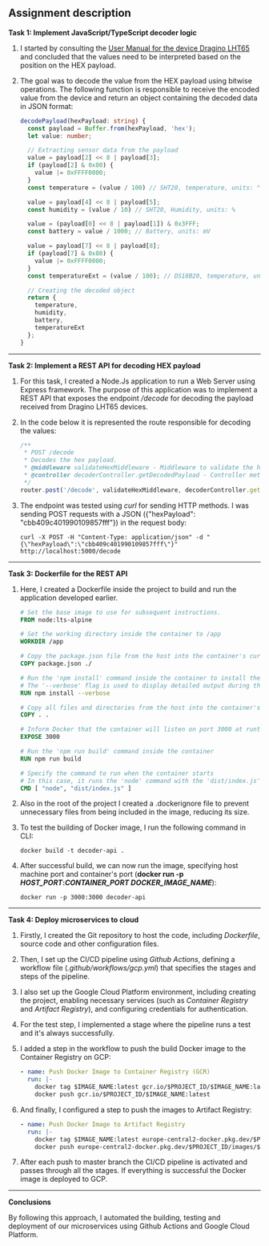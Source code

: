 ## Assignment description

**Task 1: Implement JavaScript/TypeScript decoder logic**

1. I started by consulting the [User Manual for the device Dragino LHT65](https://www.dragino.com/downloads/downloads/LHT65/UserManual/LHT65_Temperature_Humidity_Sensor_UserManual_v1.8.5.pdf) and concluded that the values need to be interpreted based on the position on the HEX payload.

2. The goal was to decode the value from the HEX payload using bitwise operations. The following function is responsible to receive the encoded value from the device and return an object containing the decoded data in JSON format:
    ```typescript
    decodePayload(hexPayload: string) {
      const payload = Buffer.from(hexPayload, 'hex');
      let value: number;

      // Extracting sensor data from the payload
      value = payload[2] << 8 | payload[3];
      if (payload[2] & 0x80) {
        value |= 0xFFFF0000;
      }
      const temperature = (value / 100) // SHT20, temperature, units: °C
    
      value = payload[4] << 8 | payload[5];
      const humidity = (value / 10) // SHT20, Humidity, units: %
    
      value = (payload[0] << 8 | payload[1]) & 0x3FFF;
      const battery = value / 1000; // Battery, units: mV

      value = payload[7] << 8 | payload[8];
      if (payload[7] & 0x80) {
        value |= 0xFFFF0000;
      }
      const temperatureExt = (value / 100); // DS18B20, temperature, units: °C

      // Creating the decoded object
      return {
        temperature,
        humidity,
        battery,
        temperatureExt
      };
    }
    ```

---

**Task 2: Implement a REST API for decoding HEX payload**

1. For this task, I created a Node.Js application to run a Web Server using Express framework. The purpose of this application was to implement a REST API that exposes the endpoint _/decode_ for decoding the payload received from Dragino LHT65 devices.

2. In the code below it is represented the route responsible for decoding the values:

    ```typescript
   /**
     * POST /decode
     * Decodes the hex payload.
     * @middleware validateHexMiddleware - Middleware to validate the hex payload.
     * @controller decoderController.getDecodedPayload - Controller method to handle the decoding of the payload.
     */
    router.post('/decode', validateHexMiddleware, decoderController.getDecodedPayload);
   ```

3. The endpoint was tested using _curl_ for sending HTTP methods. I was sending POST requests with a JSON ({"hexPayload": "cbb409c401990109857fff"}) in the request body:
    ```shell
    curl -X POST -H "Content-Type: application/json" -d "{\"hexPayload\":\"cbb409c401990109857fff\"}" http://localhost:5000/decode
    ```

---

**Task 3: Dockerfile for the REST API**

1. Here, I created a Dockerfile inside the project to build and run the application developed earlier.

    ```dockerfile
    # Set the base image to use for subsequent instructions.
    FROM node:lts-alpine

    # Set the working directory inside the container to /app
    WORKDIR /app

    # Copy the package.json file from the host into the container's current working directory
    COPY package.json ./

    # Run the 'npm install' command inside the container to install the dependencies specified in package.json
    # The '--verbose' flag is used to display detailed output during the installation process
    RUN npm install --verbose

    # Copy all files and directories from the host into the container's current working directory
    COPY . .

    # Inform Docker that the container will listen on port 3000 at runtime
    EXPOSE 3000

    # Run the 'npm run build' command inside the container
    RUN npm run build

    # Specify the command to run when the container starts
    # In this case, it runs the 'node' command with the 'dist/index.js' file as the entry point
    CMD [ "node", "dist/index.js" ]
    ```
   
2. Also in the root of the project I created a .dockerignore file to prevent unnecessary files from being included in the image, reducing its size.

3. To test the building of Docker image, I run the following command in CLI:

    ```shell
    docker build -t decoder-api .
    ```

4. After successful build, we can now run the image, specifying host machine port and container's port (**docker run -p _HOST_PORT_:_CONTAINER_PORT_ _DOCKER_IMAGE_NAME_**):

    ```shell
    docker run -p 3000:3000 decoder-api
   ```

---

**Task 4: Deploy microservices to cloud**

1. Firstly, I created the Git repository to host the code, including _Dockerfile_, source code and other configuration files.

2. Then, I set up the CI/CD pipeline using _Github Actions_, defining a workflow file (_.github/workflows/gcp.yml_) that specifies the stages and steps of the pipeline.

3. I also set up the Google Cloud Platform environment, including creating the project, enabling necessary services (such as _Container Registry_ and _Artifact Registry_), and configuring credentials for authentication.

4. For the test step, I implemented a stage where the pipeline runs a test and it's always successfully. 

5. I added a step in the workflow to push the build Docker image to the Container Registry on GCP:

    ```yaml
    - name: Push Docker Image to Container Registry (GCR)
      run: |-
        docker tag $IMAGE_NAME:latest gcr.io/$PROJECT_ID/$IMAGE_NAME:latest
        docker push gcr.io/$PROJECT_ID/$IMAGE_NAME:latest
   ```
   
6. And finally, I configured a step to push the images to Artifact Registry:

    ```yaml
    - name: Push Docker Image to Artifact Registry
      run: |-
        docker tag $IMAGE_NAME:latest europe-central2-docker.pkg.dev/$PROJECT_ID/images/$IMAGE_NAME:latest
        docker push europe-central2-docker.pkg.dev/$PROJECT_ID/images/$IMAGE_NAME:latest
   ```
   
7. After each push to master branch the CI/CD pipeline is activated and passes through all the stages. If everything is successful the Docker image is deployed to GCP. 

---

**Conclusions**

By following this approach, I automated the building, testing and deployment of our microservices using Github Actions and Google Cloud Platform.